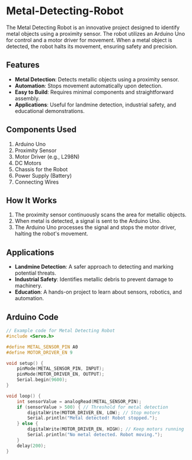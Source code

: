 # Metal-Detecting-Robot

The Metal Detecting Robot is an innovative project designed to identify metal objects using a proximity sensor. The robot utilizes an Arduino Uno for control and a motor driver for movement. When a metal object is detected, the robot halts its movement, ensuring safety and precision.

## Features
- **Metal Detection**: Detects metallic objects using a proximity sensor.
- **Automation**: Stops movement automatically upon detection.
- **Easy to Build**: Requires minimal components and straightforward assembly.
- **Applications**: Useful for landmine detection, industrial safety, and educational demonstrations.

## Components Used
1. Arduino Uno
2. Proximity Sensor
3. Motor Driver (e.g., L298N)
4. DC Motors
5. Chassis for the Robot
6. Power Supply (Battery)
7. Connecting Wires

## How It Works
1. The proximity sensor continuously scans the area for metallic objects.
2. When metal is detected, a signal is sent to the Arduino Uno.
3. The Arduino Uno processes the signal and stops the motor driver, halting the robot's movement.

## Applications
- **Landmine Detection**: A safer approach to detecting and marking potential threats.
- **Industrial Safety**: Identifies metallic debris to prevent damage to machinery.
- **Education**: A hands-on project to learn about sensors, robotics, and automation.

## Arduino Code
```cpp
// Example code for Metal Detecting Robot
#include <Servo.h>

#define METAL_SENSOR_PIN A0
#define MOTOR_DRIVER_EN 9

void setup() {
    pinMode(METAL_SENSOR_PIN, INPUT);
    pinMode(MOTOR_DRIVER_EN, OUTPUT);
    Serial.begin(9600);
}

void loop() {
    int sensorValue = analogRead(METAL_SENSOR_PIN);
    if (sensorValue > 500) { // Threshold for metal detection
        digitalWrite(MOTOR_DRIVER_EN, LOW); // Stop motors
        Serial.println("Metal detected! Robot stopped.");
    } else {
        digitalWrite(MOTOR_DRIVER_EN, HIGH); // Keep motors running
        Serial.println("No metal detected. Robot moving.");
    }
    delay(200);
}
